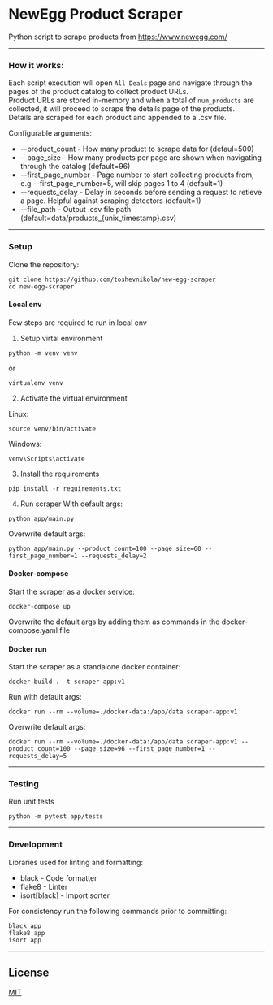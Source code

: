 # NewEgg Product Scraper
Python script to scrape products from https://www.newegg.com/

---

### How it works:
Each script execution will open `All Deals` page and navigate through the pages of the product catalog to collect product URLs.\
Product URLs are stored in-memory and when a total of `num_products` are collected, it will proceed to scrape the details page of the products.\
Details are scraped for each product and appended to a .csv file.

Configurable arguments:
- --product_count - How many product to scrape data for (defaul=500)
- --page_size - How many products per page are shown when navigating through the catalog (default=96)
- --first_page_number - Page number to start collecting products from, e.g --first_page_number=5, will skip pages 1 to 4 (default=1)
- --requests_delay - Delay in seconds before sending a request to retieve a page. Helpful against scraping detectors (default=1)
- --file_path - Output .csv file path (default=data/products_{unix_timestamp}.csv) 


---


### Setup

Clone the repository:
```
git clone https://github.com/toshevnikola/new-egg-scraper
cd new-egg-scraper
```

#### Local env
Few steps are required to run in local env
1. Setup virtal environment
```
python -m venv venv
```
or

```
virtualenv venv
```
2. Activate the virtual environment

Linux:
```
source venv/bin/activate 
```
Windows:
```
venv\Scripts\activate
```
3. Install the requirements
```
pip install -r requirements.txt
```
4. Run scraper
With default args:
```
python app/main.py
```

Overwrite default args:

```
python app/main.py --product_count=100 --page_size=60 --first_page_number=1 --requests_delay=2 
```

#### Docker-compose

Start the scraper as a docker service:

```
docker-compose up
```

Overwrite the default args by adding them as commands in the docker-compose.yaml file

#### Docker run
Start the scraper as a standalone docker container:

```
docker build . -t scraper-app:v1 
```

Run with default args:

```
docker run --rm --volume=./docker-data:/app/data scraper-app:v1
```

Overwrite default args:

```
docker run --rm --volume=./docker-data:/app/data scraper-app:v1 --product_count=100 --page_size=96 --first_page_number=1 --requests_delay=5
```

---

### Testing

Run unit tests
```
python -m pytest app/tests
```

---


### Development

Libraries used for linting and formatting:
- black - Code formatter
- flake8 - Linter
- isort[black] - Import sorter

For consistency run the following commands prior to committing:
```
black app
flake8 app
isort app
```

---

## License

[MIT](https://choosealicense.com/licenses/mit/)
